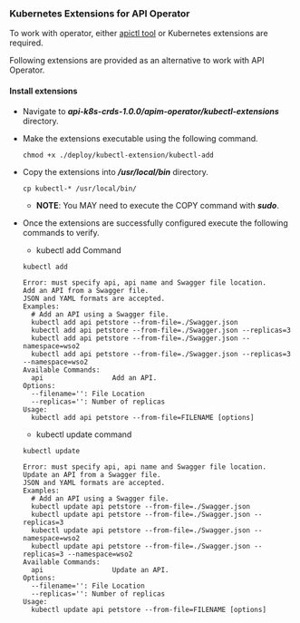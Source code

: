 ### Kubernetes Extensions for API Operator

To work with operator, either [apictl tool](./configure-apictl-tool.md) or Kubernetes extensions are required.

Following extensions are provided as an alternative to work with API Operator.

#### Install extensions

- Navigate to ***api-k8s-crds-1.0.0/apim-operator/kubectl-extensions*** directory.
- Make the extensions executable using the following command.
    ```$xslt
    chmod +x ./deploy/kubectl-extension/kubectl-add
    ```
- Copy the extensions into ***/usr/local/bin*** directory.
    ```$xslt
    cp kubectl-* /usr/local/bin/
    ```
    - **NOTE**: You MAY need to execute the COPY command with ***sudo***.
- Once the extensions are successfully configured execute the following commands to verify.
    
    - kubectl add Command
    ```$xslt
    kubectl add
    
    Error: must specify api, api name and Swagger file location.
    Add an API from a Swagger file.
    JSON and YAML formats are accepted.
    Examples:
      # Add an API using a Swagger file.
      kubectl add api petstore --from-file=./Swagger.json
      kubectl add api petstore --from-file=./Swagger.json --replicas=3
      kubectl add api petstore --from-file=./Swagger.json --namespace=wso2
      kubectl add api petstore --from-file=./Swagger.json --replicas=3 --namespace=wso2
    Available Commands:
      api                 Add an API.
    Options:
      --filename='': File Location
      --replicas='': Number of replicas
    Usage:
      kubectl add api petstore --from-file=FILENAME [options] 
    
    ```
    - kubectl update command
    
    ```$xslt
    kubectl update
    
    Error: must specify api, api name and Swagger file location.
    Update an API from a Swagger file.
    JSON and YAML formats are accepted.
    Examples:
      # Add an API using a Swagger file.
      kubectl update api petstore --from-file=./Swagger.json
      kubectl update api petstore --from-file=./Swagger.json --replicas=3
      kubectl update api petstore --from-file=./Swagger.json --namespace=wso2
      kubectl update api petstore --from-file=./Swagger.json --replicas=3 --namespace=wso2
    Available Commands:
      api                 Update an API.
    Options:
      --filename='': File Location
      --replicas='': Number of replicas
    Usage:
      kubectl update api petstore --from-file=FILENAME [options] 
    ```

